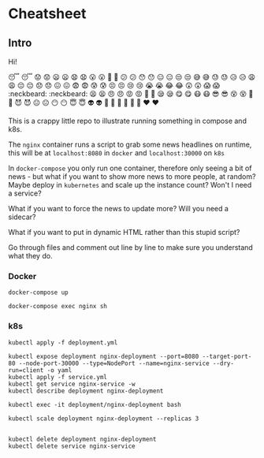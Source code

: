 # Cheatsheet


## Intro    

Hi! 


😴 :sleeping:	😟 :worried:	😦 :frowning:
😧 :anguished:	😮 :open_mouth:	😬 :grimacing:
😕 :confused:	😯 :hushed:	😑 :expressionless:
😒 :unamused:	😅 :sweat_smile:	😓 :sweat:
😥 :disappointed_relieved:	😩 :weary:	😔 :pensive:
😞 :disappointed:	😖 :confounded:	😨 :fearful:
😰 :cold_sweat:	😣 :persevere:	😢 :cry:
😭 :sob:	😂 :joy:	😲 :astonished:
😱 :scream:	:neckbeard: :neckbeard:	😫 :tired_face:
😠 :angry:	😡 :rage:	😤 :triumph:
😪 :sleepy:	😋 :yum:	😷 :mask:
😎 :sunglasses:	😵 :dizzy_face:	👿 :imp:
😈 :smiling_imp:	😐 :neutral_face:	😶 :no_mouth:
😇 :innocent:	👽 :alien:	💛 :yellow_heart:
💙 :blue_heart:	💜 :purple_heart:	❤️ :heart:


This is a crappy little repo to illustrate running something in compose and k8s.

The `nginx` container runs a script to grab some news headlines on runtime, this will be at `localhost:8080` in `docker` and `localhost:30000` on `k8s` 

In `docker-compose` you only run one container, therefore only seeing a bit of news - but what if you want to show more news to more people, at random? Maybe deploy in `kubernetes` and scale up the instance count? Won't I need a service?

What if you want to force the news to update more? Will you need a sidecar?

What if you want to put in dynamic HTML rather than this stupid script?

Go through files and comment out line by line to make sure you understand what they do.


### Docker

`docker-compose up`

`docker-compose exec nginx sh`

### k8s

```
kubectl apply -f deployment.yml

kubectl expose deployment nginx-deployment --port=8080 --target-port-80 --node-port-30000 --type=NodePort --name=nginx-service --dry-run=client -o yaml 
kubectl apply -f service.yml
kubectl get service nginx-service -w
kubectl describe deployment nginx-deployment

kubectl exec -it deployment/nginx-deployment bash

kubectl scale deployment nginx-deployment --replicas 3


kubectl delete deployment nginx-deployment
kubectl delete service nginx-service
```




